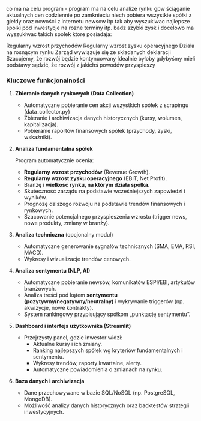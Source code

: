 co ma na celu program - program ma na celu analize rynku gpw ściąganie aktualnych cen codziennie po zamknieciu niech pobiera wszystkie spółki z giełdy oraz nowości z internetu newsow itp tak aby wyszukiwac najlepsze spolki pod inwestycje na rozne terminy itp. badz szybki zysk i docelowo ma wyszukiwac takich spolek ktore posiadaja:

Regularny wzrost przychodów
Regularny wzrost zysku operacyjnego
Działa na rosnącym rynku
Zarząd wywiązuje się ze składanych deklaracji
Szacujemy, że rozwój będzie kontynuowany
Idealnie byłoby gdybyśmy mieli podstawy sądzić, że rozwój z jakichś powodów przyspieszy

### **Kluczowe funkcjonalności**

1. **Zbieranie danych rynkowych (Data Collection)**
    - Automatyczne pobieranie cen akcji wszystkich spółek z scrapingu (data_collector.py)
    - Zbieranie i archiwizacja danych historycznych (kursy, wolumen, kapitalizacja).
    - Pobieranie raportów finansowych spółek (przychody, zyski, wskaźniki).
2. **Analiza fundamentalna spółek**
    
    Program automatycznie ocenia:
    
    - **Regularny wzrost przychodów** (Revenue Growth).
    - **Regularny wzrost zysku operacyjnego** (EBIT, Net Profit).
    - Branżę i **wielkość rynku, na którym działa spółka**.
    - Skuteczność zarządu na podstawie wcześniejszych zapowiedzi i wyników.
    - Prognozę dalszego rozwoju na podstawie trendów finansowych i rynkowych.
    - Szacowanie potencjalnego przyspieszenia wzrostu (trigger news, nowe produkty, zmiany w branży).
3. **Analiza techniczna** (opcjonalny moduł)
    - Automatyczne generowanie sygnałów technicznych (SMA, EMA, RSI, MACD).
    - Wykresy i wizualizacje trendów cenowych.
4. **Analiza sentymentu (NLP, AI)**
    - Automatyczne pobieranie newsów, komunikatów ESPI/EBI, artykułów branżowych.
    - Analiza treści pod kątem **sentymentu (pozytywny/negatywny/neutralny)** i wykrywanie triggerów (np. akwizycje, nowe kontrakty).
    - System rankingowy przypisujący spółkom „punktację sentymentu”.
5. **Dashboard i interfejs użytkownika (Streamlit)**
    - Przejrzysty panel, gdzie inwestor widzi:
        - Aktualne kursy i ich zmiany.
        - Ranking najlepszych spółek wg kryteriów fundamentalnych i sentymentu.
        - Wykresy trendów, raporty kwartalne, alerty.
        - Automatyczne powiadomienia o zmianach na rynku.
6. **Baza danych i archiwizacja**
    - Dane przechowywane w bazie SQL/NoSQL (np. PostgreSQL, MongoDB).
    - Możliwość analizy danych historycznych oraz backtestów strategii inwestycyjnych.

